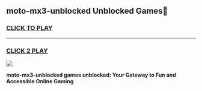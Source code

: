 
## moto-mx3-unblocked Unblocked Games👋
<h3>
<a href="https://news.freeplayer.one?title=moto-mx3-unblocked&ref=16F">CLICK TO PLAY</a></h3>
<hr>

<h3>
<a href="https://news.freeplayer.one?title=moto-mx3-unblocked&ref=16F">CLICK 2 PLAY</a>
  
</h3>

<a href="https://news.freeplayer.one?title=moto-mx3-unblocked&ref=16F/"><img src="https://clearcache.store/games.png"></a>


**moto-mx3-unblocked games unblocked: Your Gateway to Fun and Accessible Online Gaming**
